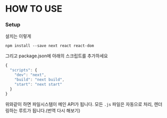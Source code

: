 # HOW TO USE

### Setup

설치는 이렇게

``` 
npm install --save next react react-dom
```



그리고 package.json에 아래의 스크립트를 추가하세요

```javascript
{
  "scripts": {
    "dev": "next",
    "build": "next build",
    "start": "next start"
  }
}

```



위와같이 하면 파일시스템이 메인 API가 됩니다. 모든 `.js` 파일은 자동으로 처리, 렌더링하는 루트가 됩니다.(번역 다시 해보기)





